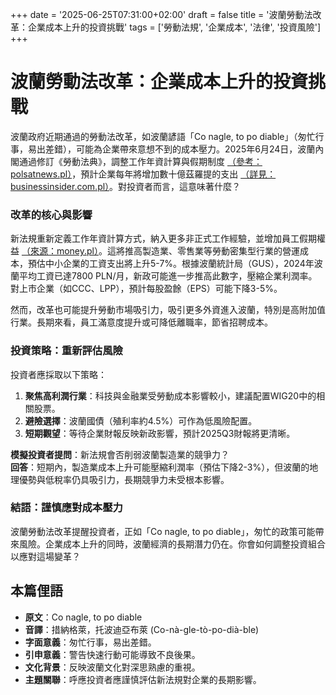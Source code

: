 +++
date = '2025-06-25T07:31:00+02:00'
draft = false
title = '波蘭勞動法改革：企業成本上升的投資挑戰'
tags = ['勞動法規', '企業成本', '法律', '投資風險']
+++

# 波蘭勞動法改革：企業成本上升的投資挑戰


波蘭政府近期通過的勞動法改革，如波蘭諺語「Co nagle, to po diable」（匆忙行事，易出差錯），可能為企業帶來意想不到的成本壓力。2025年6月24日，波蘭內閣通過修訂《勞動法典》，調整工作年資計算與假期制度 [（參考：polsatnews.pl）](https://www.polsatnews.pl/wiadomosc/2025-06-24/rewolucyjna-zmiana-w-prawie-pracy-rzad-przyjal-projekt-nowelizacji/)，預計企業每年將增加數十億茲羅提的支出 [（詳見：businessinsider.com.pl）](https://businessinsider.com.pl/prawo/praca/rzad-zdecydowal-w-sprawie-kodeksu-pracy-budzet-i-firmy-zaplaca-miliardy-ale/rr3b9c3)。對投資者而言，這意味著什麼？

### 改革的核心與影響
新法規重新定義工作年資計算方式，納入更多非正式工作經驗，並增加員工假期權益 [（來源：money.pl）](https://www.money.pl/gospodarka/zmiany-ws-naliczania-stazu-pracy-rzad-przyjal-projekt-7171165127805856a.html)。這將推高製造業、零售業等勞動密集型行業的營運成本，預估中小企業的工資支出將上升5-7%。根據波蘭統計局（GUS），2024年波蘭平均工資已達7800 PLN/月，新政可能進一步推高此數字，壓縮企業利潤率。對上市企業（如CCC、LPP），預計每股盈餘（EPS）可能下降3-5%。

然而，改革也可能提升勞動市場吸引力，吸引更多外資進入波蘭，特別是高附加值行業。長期來看，員工滿意度提升或可降低離職率，節省招聘成本。

### 投資策略：重新評估風險
投資者應採取以下策略：
1. **聚焦高利潤行業**：科技與金融業受勞動成本影響較小，建議配置WIG20中的相關股票。
2. **避險選擇**：波蘭國債（殖利率約4.5%）可作為低風險配置。
3. **短期觀望**：等待企業財報反映新政影響，預計2025Q3財報將更清晰。

**模擬投資者提問**：新法規會否削弱波蘭製造業的競爭力？  
**回答**：短期內，製造業成本上升可能壓縮利潤率（預估下降2-3%），但波蘭的地理優勢與低稅率仍具吸引力，長期競爭力未受根本影響。

### 結語：謹慎應對成本壓力
波蘭勞動法改革提醒投資者，正如「Co nagle, to po diable」，匆忙的政策可能帶來風險。企業成本上升的同時，波蘭經濟的長期潛力仍在。你會如何調整投資組合以應對這場變革？

## 本篇俚語
- **原文**：Co nagle, to po diable  
- **音譯**：措納格萊，托波迪亞布萊 (Co-nà-gle-tò-po-dià-ble)  
- **字面意義**：匆忙行事，易出差錯。  
- **引申意義**：警告快速行動可能導致不良後果。  
- **文化背景**：反映波蘭文化對深思熟慮的重視。  
- **主題關聯**：呼應投資者應謹慎評估新法規對企業的長期影響。